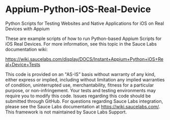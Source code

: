 # Appium-Python-iOS-Real-Device
Python Scripts for Testing Websites and Native Applications for iOS on Real Devices with Appium

These are example scripts of how to run Python-based Appium Scripts for iOS Real Devices. For more information, see this topic in the Sauce Labs documentation wiki:

https://wiki.saucelabs.com/display/DOCS/Instant+Appium+Python+iOS+Real+Device+Tests 

This code is provided on an "AS-IS” basis without warranty of any kind, either express or implied, including without limitation any implied warranties of condition, uninterrupted use, merchantability, fitness for a particular purpose, or non-infringement. Your tests and testing environments may require you to modify this code. Issues regarding this code should be submitted through GitHub. For questions regarding Sauce Labs integration, please see the Sauce Labs documentation at https://wiki.saucelabs.com/. This framework is not maintained by Sauce Labs Support.
